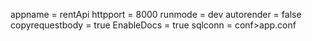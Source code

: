 appname = rentApi
httpport = 8000
runmode = dev
autorender = false
copyrequestbody = true
EnableDocs = true
sqlconn = 
conf>app.conf